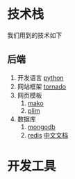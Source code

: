 # 技术栈

我们用到的技术如下

## 后端

1. 开发语言 [python](http://python.org/)
1. 网站框架 [tornado](http://www.tornadoweb.org/)
1. 网页模板 
    1. [mako](http://www.makotemplates.org/)
    1. [plim](http://plim.readthedocs.org/en/latest/)
1. 数据库
    1. [mongodb](http://www.mongodb.org/)
    1. [redis](http://redis.io/) [中文文档](http://redisbook.com/) 
    
# 开发工具


